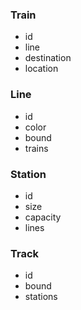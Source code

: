 ### Train
*   id
*   line
*   destination
*   location

### Line
*   id
*   color
*   bound
*   trains

### Station
*   id
*   size
*   capacity
*   lines

### Track
*   id
*   bound
*   stations
